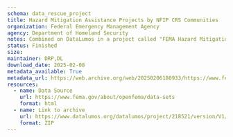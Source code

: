 ```yaml
---
schema: data_rescue_project 
title: Hazard Mitigation Assistance Projects by NFIP CRS Communities
organization: Federal Emergency Management Agency
agency: Department of Homeland Security
notes: Combined on DataLumos in a project called "FEMA Hazard Mitigation Assistance Data"
status: Finished
size: 
maintainer: DRP,DL
download_date: 2025-02-08
metadata_available: True
metadata_url: https://web.archive.org/web/20250206180933/https://www.fema.gov/openfema-data-page/hazard-mitigation-assistance-projects-nfip-crs-communities-v2
resources:
  - name: Data Source
    url: https://www.fema.gov/about/openfema/data-sets
    format: html
  - name: Link to archive
    url: https://www.datalumos.org/datalumos/project/218521/version/V1/view
    format: ZIP
---
```

